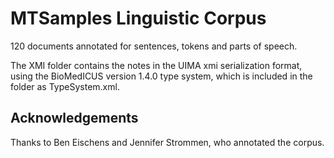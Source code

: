 MTSamples Linguistic Corpus
===

120 documents annotated for sentences, tokens and parts of speech.

The XMI folder contains the notes in the UIMA xmi serialization format, using the 
BioMedICUS version 1.4.0 type system, which is included in the folder as TypeSystem.xml.

## Acknowledgements

Thanks to Ben Eischens and Jennifer Strommen, who annotated the corpus.
